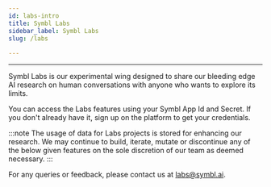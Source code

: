 ```yaml
---
id: labs-intro
title: Symbl Labs
sidebar_label: Symbl Labs
slug: /labs
 
---
```

---
Symbl Labs is our experimental wing designed to share our bleeding edge AI research on human conversations with anyone who wants to explore its limits.
 
You can access the Labs features using your Symbl App Id and Secret. If you don't already have it, sign up on the platform to get your credentials.
 
:::note
The usage of data for Labs projects is stored for enhancing our research. We may continue to build, iterate, mutate or discontinue any of the below given features on the sole discretion of our team as deemed necessary.
:::
 
For any queries or feedback, please contact us at labs@symbl.ai.

